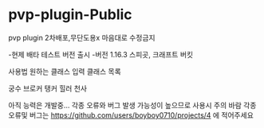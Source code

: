 # pvp-plugin-Public
pvp plugin
2차배포,무단도용x
마음대로 수정금지

-현제 배타 테스트 버전 출시
-버전 1.16.3 스피곳, 크래프트 버킷

사용법
원하는 클래스 입력
클래스 목록

궁수
브로커
탱커
힐러
천사

아직 능력은 개발중... 
각종 오류와 버그 발생 가능성이 높으므로 사용시 주의 바람
각종 오류및 버그는 https://github.com/users/boyboy0710/projects/4 에 적어주세요
